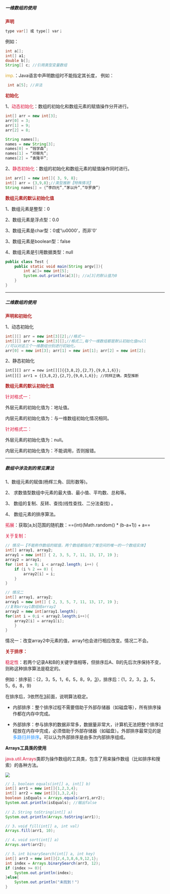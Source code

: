 ##### 一维数组的使用

**<font color="firebrick"> 声明</font>**

```java
type var[] 或 type[] var；
```

例如：

```java
int a[]; 
int[] a1; 
double b[]; 
String[] c; //引用类型变量数组
```

<font color="goldenrod">imp.</font>：Java语言中声明数组时不能指定其长度， 例如：

```java
 int a[5]; //非法
```

**<font color="firebrick"> 初始化</font>**

1、<font color="crimson">动态初始化</font>：数组的初始化和数组元素的赋值操作分开进行。

```java
int[] arr = new int[3];
arr[0] = 3;
arr[1] = 9;
arr[2] = 8;

String names[];
names = new String[3];
names[0] = “钱学森”;
names[1] = “邓稼先”;
names[2] = “袁隆平”;
```

2、<font color="crimson">静态初始化</font>：数组的初始化和数组元素的赋值操作同时进行。

```java
int arr[] = new int[]{ 3, 9, 8};
int[] arr = {3,9,8};//类型推断【特殊情况】
String names[] = {“李四光”,“茅以升”,“华罗庚”}
```

**<font color="firebrick"> 数组元素的默认初始化值</font>**

1、数组元素是整型：0

2、数组元素是浮点型：0.0

3、数组元素是char型：0或'\u0000'，而非'0'

3、数组元素是boolean型：false

4、数组元素是引用数据类型：null

```java
public class Test {
	public static void main(String argv[]){
		int a[]= new int[5];
		System.out.println(a[3]); //a[3]的默认值为0
	}
}
```

---

##### 二维数组的使用

**<font color="firebrick"> 声明和初始化</font>**

1、动态初始化

```java
int[][] arr = new int[3][2];//格式一
int[][] arr = new int[3][];//格式二,每个一维数组都是默认初始化值null
//可以对这三个一维数组分别进行初始化。
arr[0] = new int[3]; arr[1] = new int[1]; arr[2] = new int[2];
```

2、静态初始化

```
int[][] arr = new int[][]{{3,8,2},{2,7},{9,0,1,6}};
int[][] arr1 = {{3,8,2},{2,7},{9,0,1,6}}; //同样正确，类型推断
```

**<font color="firebrick"> 数组元素的默认初始化值</font>**

<font color="crimson">针对格式一：</font>

外层元素的初始化值为：地址值。

内层元素的初始化值为：与一维数组初始化情况相同。

<font color="crimson">针对格式二：</font>

外层元素的初始化值为：null。

内层元素的初始化值为：不能调用，否则报错。

---

##### 数组中涉及到的常见算法

1、数组元素的赋值(杨辉三角、回形数等)。

2、 求数值型数组中元素的最大值、最小值、平均数、总和等。

3、 数组的复制、反转、查找(线性查找、二分法查找) 。

4、 数组元素的排序算法。

<font color="crimson">拓展</font>：获取[a,b]范围的随机数：==(int)(Math.random() * (b-a+1)) + a==

<font color="crimson">关于复制：</font>

```java
// 情况一【不能称作数组的赋值，两个数组都指向了堆空间的唯一的一个数组实体】
int[] array1, array2;
array1 = new int[] { 2, 3, 5, 7, 11, 13, 17, 19 };
array2 = array1;
for (int i = 0; i < array2.length; i++) {
	if (i % 2 == 0) {
		array2[i] = i;
	}
}

// 情况二
int[] array1, array2;
array1 = new int[] { 2, 3, 5, 7, 11, 13, 17, 19 };
//复制array1数组给array2
array2 = new int[array1.length];
for(int i = 0;i < array2.length;i++){
	array2[i] = array1[i];
	}
}
```

情况一：改变array2中元素的值，array1也会进行相应改变。情况二不会。

**<font color="firebrick"> 关于排序：</font>**

<font color="crimson">稳定性</font>：若两个记录A和B的关键字值相等，但排序后A、B的先后次序保持不变，则称这种排序算法是稳定的。

例如：排序前：{2，3，5，1，6，5，8，9，<u>3</u>}，排序后：{1，2，3，<u>3</u>，5，5，6，8，9}

在排序后，3依然在<u>3</u>前面，说明算法稳定。

- 内部排序：整个排序过程不需要借助于外部存储器（如磁盘等），所有排序操作都在内存中完成。

- 外部排序：参与排序的数据非常多，数据量非常大，计算机无法把整个排序过程放在内存中完成，必须借助于外部存储器（如磁盘）。外部排序最常见的是<font color="dodgerblue">多路归并排序</font>。可以认为外部排序是由多次内部排序组成。

**Arrays工具类的使用**

<font color="crimson">java.util.Arrays</font>类即为操作数组的工具类，包含了用来操作数组（比如排序和搜索）的各种方法。

<div align=left><img src="https://gitee.com/XiaoJing-C/images/raw/master/img/20210731173914.png" style="zoom:90%;" />

```java
// 1、boolean equals(int[] a, int[] b)
int[] arr1 = new int[]{1,2,3,4};
int[] arr2 = new int[]{1,3,2,4};
boolean isEquals = Arrays.equals(arr1,arr2);
System.out.println(isEquals); //输出false
    
// 2、String toString(int[] a)
System.out.println(Arrays.toString(arr1));

// 3、void fill(int[] a, int val)
Arrays.fill(arr1, 10);

// 4、void sort(int[] a)
Arrays.sort(arr2);    

// 5、int binarySearch(int[] a, int key)
int[] arr3 = new int[]{2,4,3,8,6,9,12,1};
int index = Arrays.binarySearch(arr3, 12);
if (index >= 0){
    System.out.println(index);
}else{
    System.out.println("未找到！")
}
```

